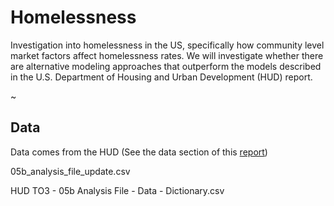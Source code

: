 # Homelessness
Investigation into homelessness in the US, specifically how community level market factors affect homelessness rates. We will investigate whether there are alternative modeling approaches that outperform the models described in the U.S. Department of Housing and Urban Development (HUD) report.

~

## Data

Data comes from the HUD 
(See the data section of this [report](https://www.huduser.gov/portal/sites/default/files/pdf/Market-Predictors-of-Homelessness.pdf))

05b_analysis_file_update.csv

HUD TO3 - 05b Analysis File - Data - Dictionary.csv

